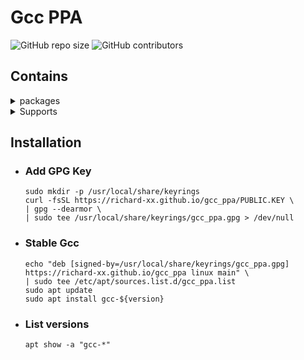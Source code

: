 # Gcc PPA

![GitHub repo size](https://img.shields.io/github/repo-size/richard-xx/gcc_ppa) ![GitHub contributors](https://img.shields.io/github/contributors/richard-xx/gcc_ppa)

## Contains

<details>
  <summary>
    packages
  </summary>
  <ul>
    <li>
      <p>gcc-10</p>
    </li>
    <li>
      <p>gcc-11</p>
    </li>
    <li>
      <p>gcc-12</p>
    </li>
    <li>
      <p>gcc-13</p>
    </li>
    <li>
      <p>gcc-14</p>
    </li>
  </ul>
</details>

<details>
  <summary>
    Supports
  </summary>
  <ul>
    <li>
      <p>Ubuntu 16.04 + </p>
    </li>
  </ul>
</details>

## Installation

+ ### Add GPG Key

    ```shell
    sudo mkdir -p /usr/local/share/keyrings
    curl -fsSL https://richard-xx.github.io/gcc_ppa/PUBLIC.KEY \
    | gpg --dearmor \
    | sudo tee /usr/local/share/keyrings/gcc_ppa.gpg > /dev/null
    ```

+ ### Stable Gcc

    ```shell
    echo "deb [signed-by=/usr/local/share/keyrings/gcc_ppa.gpg] https://richard-xx.github.io/gcc_ppa linux main" \
    | sudo tee /etc/apt/sources.list.d/gcc_ppa.list
    sudo apt update
    sudo apt install gcc-${version}
    ```


+ ### List versions

    ```
    apt show -a "gcc-*"
    ```

